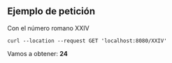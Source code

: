 ## Ejemplo de petición

Con el número romano XXIV 
```
curl --location --request GET 'localhost:8080/XXIV'
```

Vamos a obtener: **24**